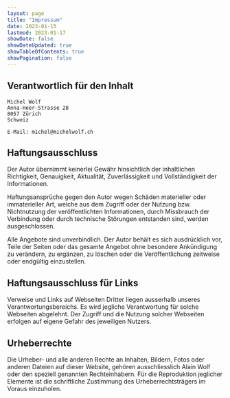 ```yaml
---
layout: page
title: "Impressum"
date: 2023-01-15
lastmod: 2023-01-17
showDate: false
showDateUpdated: true
showTableOfContents: true
showPagination: false
---
```


## Verantwortlich für den Inhalt

    Michel Wolf
    Anna-Heer-Strasse 28
    8057 Zürich
    Schweiz

    E-Mail: michel@michelwolf.ch

## Haftungsausschluss

Der Autor übernimmt keinerlei Gewähr hinsichtlich der inhaltlichen Richtigkeit,
Genauigkeit, Aktualität, Zuverlässigkeit und Vollständigkeit der Informationen.

Haftungsansprüche gegen den Autor wegen Schäden materieller oder immaterieller
Art, welche aus dem Zugriff oder der Nutzung bzw. Nichtnutzung der
veröffentlichten Informationen, durch Missbrauch der Verbindung oder durch
technische Störungen entstanden sind, werden ausgeschlossen.

Alle Angebote sind unverbindlich. Der Autor behält es sich ausdrücklich vor,
Teile der Seiten oder das gesamte Angebot ohne besondere Ankündigung zu
verändern, zu ergänzen, zu löschen oder die Veröffentlichung zeitweise oder
endgültig einzustellen.

## Haftungsausschluss für Links

Verweise und Links auf Webseiten Dritter liegen ausserhalb unseres
Verantwortungsbereichs. Es wird jegliche Verantwortung für solche Webseiten
abgelehnt. Der Zugriff und die Nutzung solcher Webseiten erfolgen auf eigene
Gefahr des jeweiligen Nutzers.

## Urheberrechte

Die Urheber- und alle anderen Rechte an Inhalten, Bildern, Fotos oder anderen
Dateien auf dieser Website, gehören ausschliesslich Alain Wolf oder den speziell
genannten Rechteinhabern. Für die Reproduktion jeglicher Elemente ist die
schriftliche Zustimmung des Urheberrechtsträgers im Voraus einzuholen.
